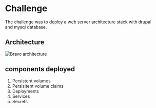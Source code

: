 # Challenge
The challenge was to deploy a web server architecture stack with drupal and mysql database.

## Architecture
![Bravo architecture](https://i.imgur.com/ED749nT.png)

## components deployed
1. Persistent volumes
2. Persisitent volume claims
3. Deployments
4. Services
5. Secrets

